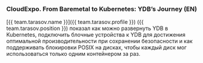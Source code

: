 ### CloudExpo. From Baremetal to Kubernetes: YDB’s Journey (EN)
[{{ team.tarasov.name }}]({{ team.tarasov.profile }}) ({{ team.tarasov.position }}) показал как можно развернуть YDB в Kubernetes, подключить блочные устройства к YDB для достижения оптимальной производительности при сохранении безопасности и как поддерживать блокировки POSIX на дисках, чтобы каждый диск мог использоваться только одним контейнером за раз.